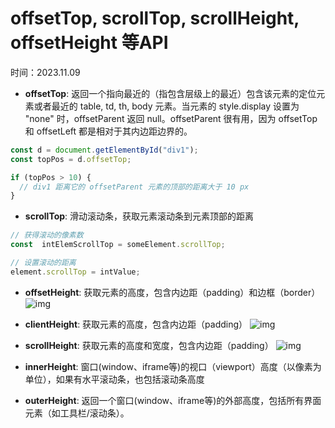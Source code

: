 # offsetTop, scrollTop, scrollHeight, offsetHeight 等API

时间：2023.11.09

- **offsetTop**: 返回一个指向最近的（指包含层级上的最近）包含该元素的定位元素或者最近的 table, td, th, body 元素。当元素的 style.display 设置为 "none" 时，offsetParent 返回 null。offsetParent 很有用，因为 offsetTop 和 offsetLeft 都是相对于其内边距边界的。

```js
const d = document.getElementById("div1");
const topPos = d.offsetTop;

if (topPos > 10) {
  // div1 距离它的 offsetParent 元素的顶部的距离大于 10 px
}
```

- **scrollTop**: 滑动滚动条，获取元素滚动条到元素顶部的距离

```js
// 获得滚动的像素数
const  intElemScrollTop = someElement.scrollTop;

// 设置滚动的距离
element.scrollTop = intValue;
```

- **offsetHeight**: 获取元素的高度，包含内边距（padding）和边框（border）
![img](/offsetHeight.png)

- **clientHeight**: 获取元素的高度，包含内边距（padding）
![img](/clientHeight.png)

- **scrollHeight**: 获取元素的高度和宽度，包含内边距（padding）
![img](/scrollHeight.png)

- **innerHeight**: 窗口(window、iframe等)的视口（viewport）高度（以像素为单位），如果有水平滚动条，也包括滚动条高度

- **outerHeight**: 返回一个窗口(window、iframe等)的外部高度，包括所有界面元素（如工具栏/滚动条）。
